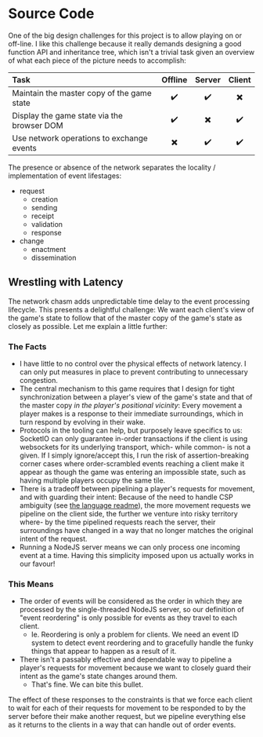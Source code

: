 
# Source Code

One of the big design challenges for this project is to allow playing on or off-line. I like this challenge because it really demands designing a good function API and inheritance tree, which isn't a trivial task given an overview of what each piece of the picture needs to accomplish:

|                     Task                   | Offline | Server | Client |
|:-------------------------------------------|:-------:|:------:|:------:|
| Maintain the master copy of the game state | :heavy_check_mark: | :heavy_check_mark: | :heavy_multiplication_x: |
| Display the game state via the browser DOM | :heavy_check_mark: | :heavy_multiplication_x: | :heavy_check_mark: |
| Use network operations to exchange events  | :heavy_multiplication_x: | :heavy_check_mark: | :heavy_check_mark: |

The presence or absence of the network separates the locality / implementation of event lifestages:

- request
  - creation
  - sending
  - receipt
  - validation
  - response
- change
  - enactment
  - dissemination

## Wrestling with Latency

The network chasm adds unpredictable time delay to the event processing lifecycle. This presents a delightful challenge: We want each client's view of the game's state to follow that of the master copy of the game's state as closely as possible. Let me explain a little further:

### The Facts

- I have little to no control over the physical effects of network latency. I can only put measures in place to prevent contributing to unnecessary congestion.
- The central mechanism to this game requires that I design for tight synchronization between a player's view of the game's state and that of the master copy _in the player's positional vicinity_: Every movement a player makes is a response to their immediate surroundings, which in turn respond by evolving in their wake.
- Protocols in the tooling can help, but purposely leave specifics to us: SocketIO can only guarantee in-order transactions if the client is using websockets for its underlying transport, which- while common- is not a given. If I simply ignore/accept this, I run the risk of assertion-breaking corner cases where order-scrambled events reaching a client make it appear as though the game was entering an impossible state, such as having multiple players occupy the same tile.
- There is a tradeoff between pipelining a player's requests for movement, and with guarding their intent: Because of the need to handle CSP ambiguity (see [the language readme](./base/lang/readme.md)), the more movement requests we pipeline on the client side, the further we venture into risky territory where- by the time pipelined requests reach the server, their surroundings have changed in a way that no longer matches the original intent of the request.
- Running a NodeJS server means we can only process one incoming event at a time. Having this simplicity imposed upon us actually works in our favour!

### This Means

- The order of events will be considered as the order in which they are processed by the single-threaded NodeJS server, so our definition of "event reordering" is only possible for events as they travel to each client.
  - Ie. Reordering is only a problem for clients. We need an event ID system to detect event reordering and to gracefully handle the funky things that appear to happen as a result of it.
- There isn't a passably effective and dependable way to pipeline a player's requests for movement because we want to closely guard their intent as the game's state changes around them.
  - That's fine. We can bite this bullet.

The effect of these responses to the constraints is that we force each client to wait for each of their requests for movement to be responded to by the server before their make another request, but we pipeline everything else as it returns to the clients in a way that can handle out of order events.
